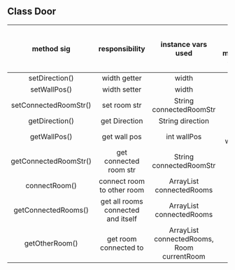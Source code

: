 
## Class Door

| method sig | responsibility | instance vars used | other class methods called | objects used with method calls | lines of code |
|:----------:|:--------------:|:------------------:|:--------------------------:|:------------------------------:|:-------------:|
| setDirection() | width getter | width | none | none | 3 |
| setWallPos() | width setter | width | none | none | 3 |
| setConnectedRoomStr() | set room str |  String connectedRoomStr | none | none | 3 |
| getDirection() | get Direction | String direction | none | none | 3 |
| getWallPos() | get wall pos | int wallPos | int wallPos | none | 3 |
| getConnectedRoomStr() | get connected room str | String connectedRoomStr | none | none | 3
| connectRoom() | connect room to other room | ArrayList<Room> connectedRooms | none | none | 3 |
| getConnectedRooms() | get all rooms connected and itself | ArrayList<Room> connectedRooms | none | none | 3 |
| getOtherRoom() | get room connected to | ArrayList<Room> connectedRooms, Room currentRoom | none | none | 9 |
